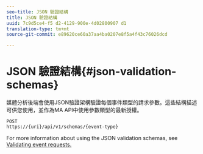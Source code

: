 ```yaml
---
seo-title: JSON 驗證結構
title: JSON 驗證結構
uuid: 7c9d5ce4-f5 d2-4129-900e-4d02800907 d1
translation-type: tm+mt
source-git-commit: e89620ce60a37aa4ba0207e8f5a4f43c76026dcd

---
```



# JSON 驗證結構{#json-validation-schemas}

媒體分析後端會使用JSON驗證架構驗證每個事件類型的請求參數。這些結構描述可供您使用，並作為MA API中使用參數類型的最新授權。

```
POST
https://{uri}/api/v1/schemas/{event-type}
```

For more information about using the JSON validation schemas, see [Validating event requests.](/help/media-collection-api/mc-api-impl/mc-api-validate-reqs.md)
